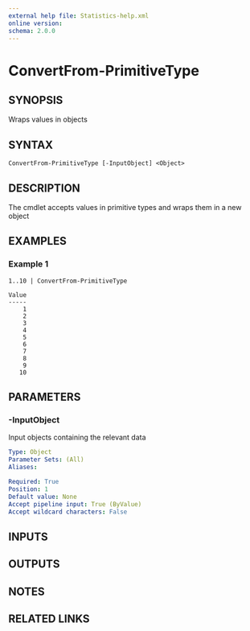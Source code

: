 ```yaml
---
external help file: Statistics-help.xml
online version: 
schema: 2.0.0
---
```


# ConvertFrom-PrimitiveType

## SYNOPSIS
Wraps values in objects

## SYNTAX

```
ConvertFrom-PrimitiveType [-InputObject] <Object>
```

## DESCRIPTION
The cmdlet accepts values in primitive types and wraps them in a new object

## EXAMPLES

### Example 1
```
1..10 | ConvertFrom-PrimitiveType

Value
-----
    1
    2
    3
    4
    5
    6
    7
    8
    9
   10
```

## PARAMETERS

### -InputObject
Input objects containing the relevant data

```yaml
Type: Object
Parameter Sets: (All)
Aliases: 

Required: True
Position: 1
Default value: None
Accept pipeline input: True (ByValue)
Accept wildcard characters: False
```

## INPUTS

## OUTPUTS

## NOTES

## RELATED LINKS

